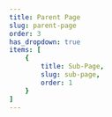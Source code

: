 ```yaml
---
title: Parent Page
slug: parent-page
order: 3
has_dropdown: true
items: [
    {
        title: Sub-Page,
        slug: sub-page,
        order: 1
    }
]
---
```

